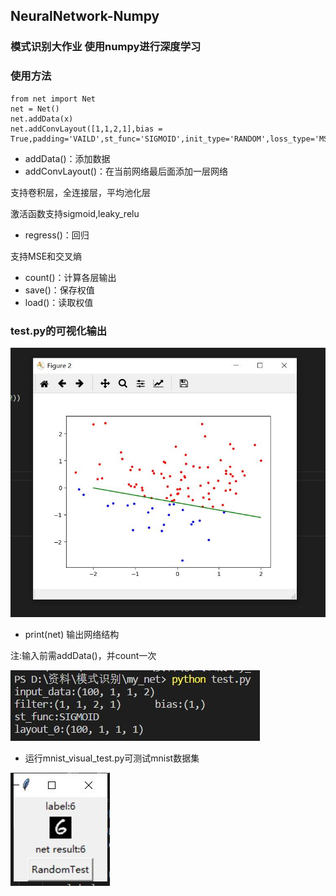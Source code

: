 ## NeuralNetwork-Numpy
### 模式识别大作业 使用numpy进行深度学习

### 使用方法
```
from net import Net
net = Net()
net.addData(x)
net.addConvLayout([1,1,2,1],bias = True,padding='VAILD',st_func='SIGMOID',init_type='RANDOM',loss_type='MSE')
```
- addData()：添加数据
- addConvLayout()：在当前网络最后面添加一层网络
  
支持卷积层，全连接层，平均池化层

激活函数支持sigmoid,leaky_relu

- regress()：回归

支持MSE和交叉熵

- count()：计算各层输出
- save()：保存权值
- load()：读取权值
### test.py的可视化输出

![pic_1](1.JPG)

- print(net) 输出网络结构


注:输入前需addData()，并count一次

![pic_2](2.JPG)

- 运行mnist_visual_test.py可测试mnist数据集

![pic_3](3.JPG)